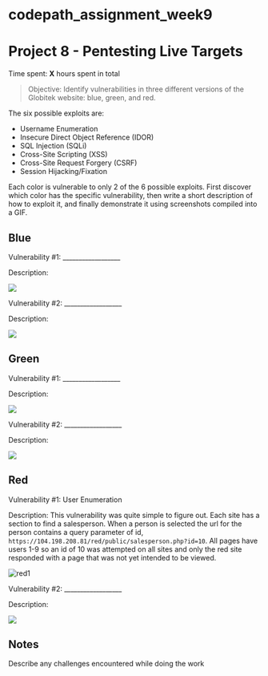 # codepath_assignment_week9
# Project 8 - Pentesting Live Targets

Time spent: **X** hours spent in total

> Objective: Identify vulnerabilities in three different versions of the Globitek website: blue, green, and red.

The six possible exploits are:

* Username Enumeration
* Insecure Direct Object Reference (IDOR)
* SQL Injection (SQLi)
* Cross-Site Scripting (XSS)
* Cross-Site Request Forgery (CSRF)
* Session Hijacking/Fixation

Each color is vulnerable to only 2 of the 6 possible exploits. First discover which color has the specific vulnerability, then write a short description of how to exploit it, and finally demonstrate it using screenshots compiled into a GIF.

## Blue

Vulnerability #1: __________________

Description:

<img src="blue-vuln1.gif">

Vulnerability #2: __________________

Description:

<img src="blue-vuln2.gif">

## Green

Vulnerability #1: __________________

Description:

<img src="green-vuln1.gif">

Vulnerability #2: __________________

Description:

<img src="green-vuln2.gif">


## Red

Vulnerability #1: User Enumeration

Description:
This vulnerability was quite simple to figure out. Each site has a section to find a salesperson. When a person is selected the url for the person contains a query parameter of id, `https://104.198.208.81/red/public/salesperson.php?id=10`. All pages have users 1-9 so an id of 10 was attempted on all sites and only the red site responded with a page that was not yet intended to be viewed.

![red1](https://user-images.githubusercontent.com/25064175/158894513-1c58c15b-3c41-4000-a1fb-a548f08f5b03.gif)

Vulnerability #2: __________________

Description:

<img src="red-vuln2.gif">


## Notes

Describe any challenges encountered while doing the work


